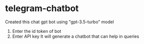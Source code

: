 # telegram-chatbot
Created this chat gpt bot using "gpt-3.5-turbo" model
1. Enter the id token of bot 
2. Enter API key
It will generate a chatbot that can help in queries